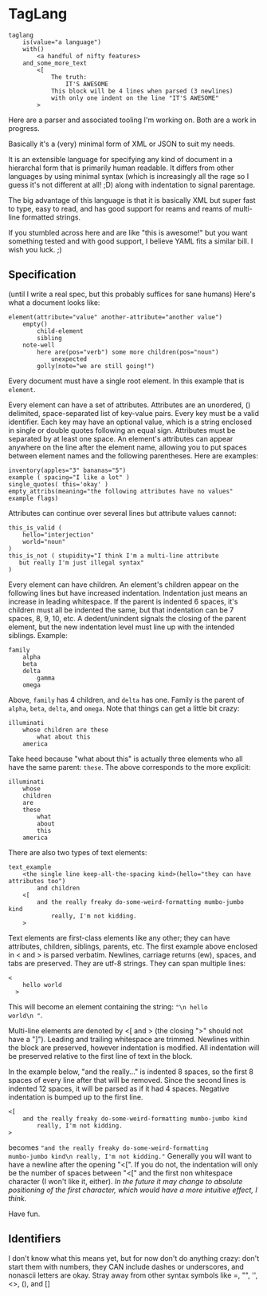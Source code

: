 TagLang
=======

    taglang
        is(value="a language")
        with()
            <a handful of nifty features>
        and_some_more_text
            <[
                The truth:
                    IT'S AWESOME
                This block will be 4 lines when parsed (3 newlines)
                with only one indent on the line "IT'S AWESOME"
            >

Here are a parser and associated tooling I'm working on. Both are a work in progress.

Basically it's a (very) minimal form of XML or JSON to suit my needs.

It is an extensible language for specifying any kind of document in a hierarchal form that is primarily human readable. It differs from other languages by using minimal syntax (which is increasingly all the rage so I guess it's not different at all! ;D) along with indentation to signal parentage.

The big advantage of this language is that it is basically XML but super fast to type, easy to read, and has good support for reams and reams of multi-line formatted strings.

If you stumbled across here and are like "this is awesome!" but you want something tested and with good support, I believe YAML fits a similar bill. I wish you luck. ;)

Specification
-------------
(until I write a real spec, but this probably suffices for sane humans)
Here's what a document looks like:

    element(attribute="value" another-attribute="another value")
        empty()
            child-element
            sibling
        note-well
            here are(pos="verb") some more children(pos="noun")
                unexpected
            golly(note="we are still going!")

Every document must have a single root element. In this example that is <code>element</code>.

Every element can have a set of attributes. Attributes are an unordered, () delimited, space-separated list of key-value pairs. Every key must be a valid identifier. Each key may have an optional value, which is a string enclosed in single or double quotes following an equal sign. Attributes must be separated by at least one space. An element's attributes can appear anywhere on the line after the element name, allowing you to put spaces between element names and the following parentheses. Here are examples:

    inventory(apples="3" bananas="5")
    example ( spacing="I like a lot" )
    single_quotes( this='okay' )
    empty_attribs(meaning="the following attributes have no values" example flags)

Attributes can continue over several lines but attribute values cannot:

    this_is_valid (
        hello="interjection"
        world="noun"
    )
    this_is_not ( stupidity="I think I'm a multi-line attribute
       but really I'm just illegal syntax"
    )

Every element can have children. An element's children appear on the following lines but have increased indentation. Indentation just means an increase in leading whitespace. If the parent is indented 6 spaces, it's children must all be indented the same, but that indentation can be 7 spaces, 8, 9, 10, etc. A dedent/unindent signals the closing of the parent element, but the new indentation level must line up with the intended siblings. Example:

    family
        alpha
        beta
        delta
            gamma
        omega

Above, <code>family</code> has 4 children, and <code>delta</code> has one. Family is the parent of <code>alpha</code>, <code>beta</code>, <code>delta</code>, and <code>omega</code>. Note that things can get a little bit crazy:

    illuminati
        whose children are these
            what about this
        america

Take heed because "what about this" is actually three elements who all have the same parent: <code>these</code>. The above corresponds to the more explicit:

    illuminati
        whose
        children
        are
        these
            what
            about
            this
        america

There are also two types of text elements:

    text_example
        <the single line keep-all-the-spacing kind>(hello="they can have attributes too")
            and children
        <[
            and the really freaky do-some-weird-formatting mumbo-jumbo kind
                really, I'm not kidding.
        >
        
Text elements are  first-class elements like any other; they can have attributes, children, siblings, parents, etc. The first example above enclosed in < and > is parsed verbatim. Newlines, carriage returns (ew), spaces, and tabs are preserved. They are utf-8 strings. They can span multiple lines:

    <
        hello world
      >
      
This will become an element containing the string: <code>"\n    hello world\n  "</code>.

Multi-line elements are denoted by <[ and > (the closing ">" should not have a "]"). Leading and trailing whitespace are trimmed. Newlines within the block are preserved, however indentation is modified. All indentation will be preserved relative to the first line of text in the block.

In the example below, "and the really..." is indented 8 spaces, so the first 8 spaces of every line after that will be removed. Since the second lines is indented 12 spaces, it will be parsed as if it had 4 spaces. Negative indentation is bumped up to the first line.

    <[
        and the really freaky do-some-weird-formatting mumbo-jumbo kind
            really, I'm not kidding.
    >
    
becomes <code>"and the really freaky do-some-weird-formatting mumbo-jumbo kind\n    really, I'm not kidding."</code> Generally you will want to have a newline after the opening "<[". If you do not, the indentation will only be the number of spaces between "<[" and the first non whitespace character (I won't like it, either). *In the future it may change to absolute positioning of the first character, which would have a more intuitive effect, I think.*

Have fun.

Identifiers
-----------
I don't know what this means yet, but for now don't do anything crazy: don't start them with numbers, they CAN include dashes or underscores, and nonascii letters are okay. Stray away from other syntax symbols like =, "", '', <>, (), and []
